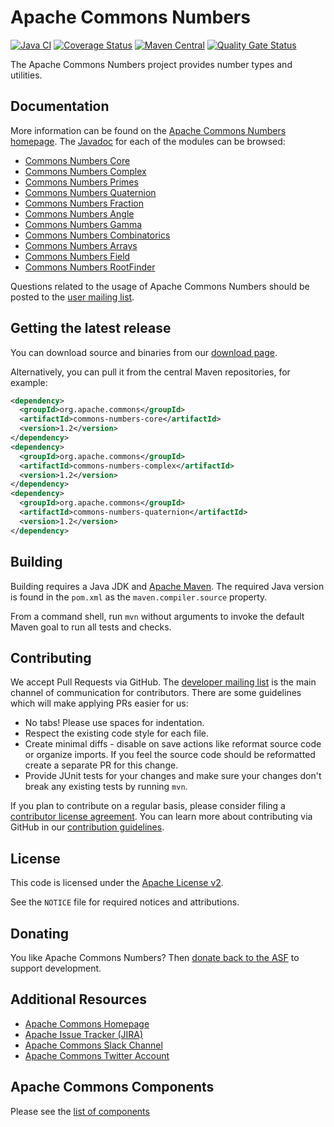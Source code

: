 <!---
 Licensed to the Apache Software Foundation (ASF) under one or more
 contributor license agreements.  See the NOTICE file distributed with
 this work for additional information regarding copyright ownership.
 The ASF licenses this file to You under the Apache License, Version 2.0
 (the "License"); you may not use this file except in compliance with
 the License.  You may obtain a copy of the License at

      http://www.apache.org/licenses/LICENSE-2.0

 Unless required by applicable law or agreed to in writing, software
 distributed under the License is distributed on an "AS IS" BASIS,
 WITHOUT WARRANTIES OR CONDITIONS OF ANY KIND, either express or implied.
 See the License for the specific language governing permissions and
 limitations under the License.
-->
<!---
 +======================================================================+
 |****                                                              ****|
 |****      THIS FILE IS GENERATED BY THE COMMONS BUILD PLUGIN      ****|
 |****                    DO NOT EDIT DIRECTLY                      ****|
 |****                                                              ****|
 +======================================================================+
 | TEMPLATE FILE: readme-md-template.md                                 |
 | commons-build-plugin/trunk/src/main/resources/commons-xdoc-templates |
 +======================================================================+
 |                                                                      |
 | 1) Re-generate using: mvn commons-build:readme-md                    |
 |                                                                      |
 | 2) Set the following properties in the component's pom:              |
 |    - commons.componentid (required, alphabetic, lower case)          |
 |    - commons.release.version (required)                              |
 |                                                                      |
 | 3) Example Properties                                                |
 |                                                                      |
 |  <properties>                                                        |
 |    <commons.componentid>math</commons.componentid>                   |
 |    <commons.release.version>1.2</commons.release.version>            |
 |  </properties>                                                       |
 |                                                                      |
 +======================================================================+
--->
Apache Commons Numbers
===================

[![Java CI](https://github.com/apache/commons-numbers/actions/workflows/maven.yml/badge.svg)](https://github.com/apache/commons-numbers/actions/workflows/maven.yml)
[![Coverage Status](https://codecov.io/gh/apache/commons-numbers/branch/master/graph/badge.svg)](https://app.codecov.io/gh/apache/commons-numbers)
[![Maven Central](https://img.shields.io/maven-central/v/org.apache.commons/commons-numbers-bom?label=Maven%20Central)](https://search.maven.org/artifact/org.apache.commons/commons-numbers-bom/)
[![Quality Gate Status](https://sonarcloud.io/api/project_badges/measure?project=commons-numbers&metric=alert_status)](https://sonarcloud.io/dashboard?id=commons-numbers)

The Apache Commons Numbers project provides number types and utilities.

Documentation
-------------

More information can be found on the [Apache Commons Numbers homepage](https://commons.apache.org/proper/commons-numbers).
The [Javadoc](https://commons.apache.org/proper/commons-numbers/commons-numbers-docs/apidocs) for each of the modules can be browsed:

- [Commons Numbers Core](https://commons.apache.org/proper/commons-numbers/commons-numbers-core/apidocs/)
- [Commons Numbers Complex](https://commons.apache.org/proper/commons-numbers/commons-numbers-complex/apidocs/)
- [Commons Numbers Primes](https://commons.apache.org/proper/commons-numbers/commons-numbers-primes/apidocs/)
- [Commons Numbers Quaternion](https://commons.apache.org/proper/commons-numbers/commons-numbers-quaternion/apidocs/)
- [Commons Numbers Fraction](https://commons.apache.org/proper/commons-numbers/commons-numbers-fraction/apidocs/)
- [Commons Numbers Angle](https://commons.apache.org/proper/commons-numbers/commons-numbers-angle/apidocs/)
- [Commons Numbers Gamma](https://commons.apache.org/proper/commons-numbers/commons-numbers-gamma/apidocs/)
- [Commons Numbers Combinatorics](https://commons.apache.org/proper/commons-numbers/commons-numbers-combinatorics/apidocs/)
- [Commons Numbers Arrays](https://commons.apache.org/proper/commons-numbers/commons-numbers-arrays/apidocs/)
- [Commons Numbers Field](https://commons.apache.org/proper/commons-numbers/commons-numbers-field/apidocs/)
- [Commons Numbers RootFinder](https://commons.apache.org/proper/commons-numbers/commons-numbers-rootfinder/apidocs/)

Questions related to the usage of Apache Commons Numbers should be posted to the [user mailing list](https://commons.apache.org/mail-lists.html).

Getting the latest release
--------------------------
You can download source and binaries from our [download page](https://commons.apache.org/proper/commons-numbers/download_numbers.cgi).

Alternatively, you can pull it from the central Maven repositories, for example:

```xml
<dependency>
  <groupId>org.apache.commons</groupId>
  <artifactId>commons-numbers-core</artifactId>
  <version>1.2</version>
</dependency>
<dependency>
  <groupId>org.apache.commons</groupId>
  <artifactId>commons-numbers-complex</artifactId>
  <version>1.2</version>
</dependency>
<dependency>
  <groupId>org.apache.commons</groupId>
  <artifactId>commons-numbers-quaternion</artifactId>
  <version>1.2</version>
</dependency>
```

Building
--------

Building requires a Java JDK and [Apache Maven](https://maven.apache.org/). 
The required Java version is found in the `pom.xml` as the `maven.compiler.source` property.

From a command shell, run `mvn` without arguments to invoke the default Maven goal to run all tests and checks.

Contributing
------------

We accept Pull Requests via GitHub. The [developer mailing list](https://commons.apache.org/mail-lists.html) is the main channel of communication for contributors.
There are some guidelines which will make applying PRs easier for us:
+ No tabs! Please use spaces for indentation.
+ Respect the existing code style for each file.
+ Create minimal diffs - disable on save actions like reformat source code or organize imports. If you feel the source code should be reformatted create a separate PR for this change.
+ Provide JUnit tests for your changes and make sure your changes don't break any existing tests by running ```mvn```.

If you plan to contribute on a regular basis, please consider filing a [contributor license agreement](https://www.apache.org/licenses/#clas).
You can learn more about contributing via GitHub in our [contribution guidelines](CONTRIBUTING.md).

License
-------
This code is licensed under the [Apache License v2](https://www.apache.org/licenses/LICENSE-2.0).

See the `NOTICE` file for required notices and attributions.

Donating
--------
You like Apache Commons Numbers? Then [donate back to the ASF](https://www.apache.org/foundation/contributing.html) to support development.

Additional Resources
--------------------

+ [Apache Commons Homepage](https://commons.apache.org/)
+ [Apache Issue Tracker (JIRA)](https://issues.apache.org/jira/browse/NUMBERS)
+ [Apache Commons Slack Channel](https://the-asf.slack.com/archives/C60NVB8AD)
+ [Apache Commons Twitter Account](https://twitter.com/ApacheCommons)

Apache Commons Components
-------------------------

Please see the [list of components](https://commons.apache.org/components.html)
